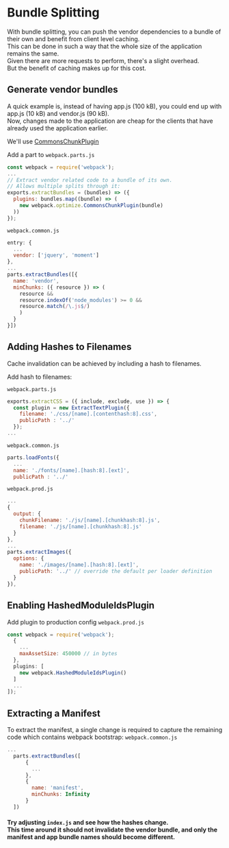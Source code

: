 # Bundle Splitting
With bundle splitting, you can push the vendor dependencies to a bundle of their own and benefit from client level caching.<br>
This can be done in such a way that the whole size of the application remains the same.<br>
Given there are more requests to perform, there's a slight overhead.<br>
But the benefit of caching makes up for this cost.<br>

## Generate vendor bundles
A quick example is, instead of having app.js (100 kB), you could end up with app.js (10 kB) and vendor.js (90 kB).<br>
Now, changes made to the application are cheap for the clients that have already used the application earlier.

We'll use [CommonsChunkPlugin](https://webpack.js.org/plugins/commons-chunk-plugin/)

Add a part to `webpack.parts.js`
```javascript
const webpack = require('webpack');
...
// Extract vendor related code to a bundle of its own.
// Allows multiple splits through it:
exports.extractBundles = (bundles) => ({
  plugins: bundles.map((bundle) => (
    new webpack.optimize.CommonsChunkPlugin(bundle)
  ))
});
```

`webpack.common.js`
```javascript
entry: {
  ...
  vendor: ['jquery', 'moment']
},
...
parts.extractBundles([{
  name: 'vendor',
  minChunks: ({ resource }) => (
    resource &&
    resource.indexOf('node_modules') >= 0 &&
    resource.match(/\.js$/)
    )
  }
}])
```

## Adding Hashes to Filenames
Cache invalidation can be achieved by including a hash to filenames.

Add hash to filenames:

`webpack.parts.js`
```javascript
exports.extractCSS = ({ include, exclude, use }) => {
  const plugin = new ExtractTextPlugin({
    filename: './css/[name].[contenthash:8].css',
    publicPath : '../'
  });
...
```

`webpack.common.js`
```javascript
parts.loadFonts({
  ...
  name: './fonts/[name].[hash:8].[ext]',
  publicPath : '../'
```

`webpack.prod.js`
```javascript
...
{
  output: {
    chunkFilename: './js/[name].[chunkhash:8].js',
    filename: './js/[name].[chunkhash:8].js'
  }
},
...
parts.extractImages({
  options: {
    name: './images/[name].[hash:8].[ext]',
    publicPath: '../' // override the default per loader definition
  }
}),
```

## Enabling HashedModuleIdsPlugin
Add plugin to production config `webpack.prod.js`
```javascript
const webpack = require('webpack');
  {
    ...
    maxAssetSize: 450000 // in bytes
  },
  plugins: [
    new webpack.HashedModuleIdsPlugin()
  ]
  ...
]);
```
## Extracting a Manifest
To extract the manifest, a single change is required to capture the remaining code which contains webpack bootstrap:
`webpack.common.js`
```javascript
...
  parts.extractBundles([
      {
        ...
      },
      {
        name: 'manifest',
        minChunks: Infinity
      }
  ])
  ```

  #### Try adjusting `index.js` and see how the hashes change.<br>This time around it should not invalidate the vendor bundle, and only the manifest and app bundle names should become different.
